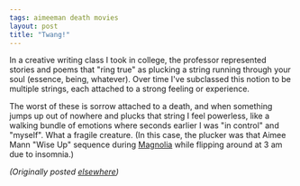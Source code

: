 ```yaml
---
tags: aimeeman death movies
layout: post
title: "Twang!"
---
```




<p>In a creative writing class I took in college, the professor represented stories and poems that "ring true" as plucking a string running through your soul (essence, being, whatever). Over time I've subclassed this notion to be multiple strings, each attached to a strong feeling or experience.</p>

<p>The worst of these is sorrow attached to a death, and when something jumps up out of nowhere and plucks that string I feel powerless, like a walking bundle of emotions where seconds earlier I was "in control" and "myself".  What a fragile creature. (In this case, the plucker was that Aimee Mann "Wise Up" sequence during <a href="http://us.imdb.com/Title?0175880">Magnolia</a> while flipping around at 3 am due to insomnia.)</p>

<p>

<p><em>(Originally posted <a href="http://use.perl.org/~lachoy/journal/5369">elsewhere</a>)</em></p>


